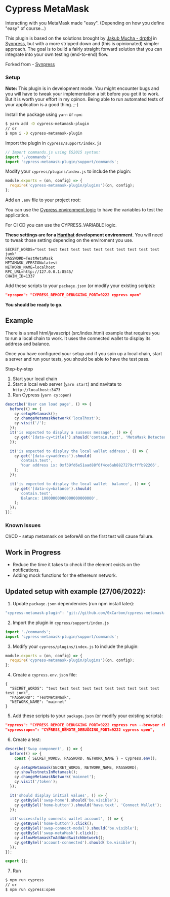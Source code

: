 # Cypress MetaMask

Interacting with you MetaMask made "easy". (Depending on how you define "easy" of course...)

This plugin is based on the solutions brought by [Jakub Mucha - drptbl](https://github.com/drptbl) in [Synpress](https://github.com/Synthetixio/synpress), but with a more stripped down and (this is opinionated) simpler approach. The goal is to build a fairly straight forward solution that you can integrate into your own testing (end-to-end) flow.

Forked from - [Synpress](https://github.com/Synthetixio/synpress)

### Setup

**Note:** This plugin is in development mode. You might encounter bugs and you will have to tweak your implementation a bit before you get it to work. But it is worth your effort in my opinon. Being able to run automated tests of your application is a good thing. ;-)

Install the package using `yarn` or `npm`:

```bash
$ yarn add -D cypress-metamask-plugin
// or
$ npm i -D cypress-metamask-plugin
```

Import the plugin in `cypress/support/index.js`

```js
// Import commands.js using ES2015 syntax:
import './commands';
import 'cypress-metamask-plugin/support/commands';
```

Modify your `cypress/plugins/index.js` to include the plugin:

```js
module.exports = (on, config) => {
  require('cypress-metamask-plugin/plugins')(on, config);
};
```

Add an `.env` file to your project root:

You can use the [Cypress environment logic](https://docs.cypress.io/guides/guides/environment-variables#Option-2-cypress-env-json) to have the variables to test the application.

For CI CD you can use the CYPRESS_VARIABLE logic.

**These settings are for a [Hardhat](https://hardhat.org/) development environment**. You will need to tweak those setting depending on the enviroment you use.

```
SECRET_WORDS="test test test test test test test test test test test junk"
PASSWORD=TestMetaMask
METAMASK_VERSION=latest
NETWORK_NAME=localhost
RPC_URL=http://127.0.0.1:8545/
CHAIN_ID=1337
```

Add these scripts to your `package.json` (or modify your existing scripts):

```json
"cy:open": "CYPRESS_REMOTE_DEBUGGING_PORT=9222 cypress open"
```

**You should be ready to go.**

## Example

There is a small html/javascript (src/index.html) example that requires you to run a local chain to work. It uses the connected wallet to display its address and balance.

Once you have configured your setup and if you spin up a local chain, start a server and run your tests, you should be able to have the test pass.

Step-by-step

1. Start your local chain
2. Start a local web server (`yarn start`) and navitate to `http://localhost:3473`
3. Run Cypress (`yarn cy:open`)

```js
describe('User can load page', () => {
  before(() => {
    cy.setupMetamask();
    cy.changeMetamaskNetwork('localhost');
    cy.visit('/');
  });
  it('is expected to display a sussess message', () => {
    cy.get('[data-cy=title]').should('contain.text', 'MetaMask Detected');
  });

  it('is expected to display the local wallet address', () => {
    cy.get('[data-cy=address').should(
      'contain.text',
      'Your address is: 0xf39fd6e51aad88f6f4ce6ab8827279cfffb92266',
    );
  });

  it('is expected to display the local wallet  balance', () => {
    cy.get('[data-cy=balance').should(
      'contain.text',
      'Balance: 10000000000000000000000',
    );
  });
});
```

### Known Issues

CI/CD - setup metamask on beforeAll on the first test will cause failure.

## Work in Progress

- Reduce the time it takes to check if the element exists on the notifications.
- Adding mock functions for the ethereum network.

## Updated setup with example (27/06/2022):

1. Update `package.json` dependencies (run npm install later):

```js
"cypress-metamask-plugin": "git://github.com/0xCarbon/cypress-metamask-plugin.git#99cf2329b46e6ea5d628005e3c6de97ba8ecafa2",
```

2. Import the plugin in `cypress/support/index.js`

```js
import './commands';
import 'cypress-metamask-plugin/support/commands';
```

3. Modify your `cypress/plugins/index.js` to include the plugin:

```js
module.exports = (on, config) => {
  require('cypress-metamask-plugin/plugins')(on, config);
};
```

4. Create a `cypress.env.json` file:

```
{
  "SECRET_WORDS": "test test test test test test test test test test test junk",
  "PASSWORD": "TestMetaMask",
  "NETWORK_NAME": "mainnet"
}
```

5. Add these scripts to your `package.json` (or modify your existing scripts):

```json
"cypress": "CYPRESS_REMOTE_DEBUGGING_PORT=9222 cypress run --browser chrome --headed",
"cypress:open": "CYPRESS_REMOTE_DEBUGGING_PORT=9222 cypress open",
```

6. Create a test:

```js
describe('Swap component', () => {
  before(() => {
    const { SECRET_WORDS, PASSWORD, NETWORK_NAME } = Cypress.env();

    cy.setupMetamask(SECRET_WORDS, NETWORK_NAME, PASSWORD);
    cy.showTestnetsInMetamask();
    cy.changeMetamaskNetwork('mainnet');
    cy.visit('/token');
  });

  it('should display initial values', () => {
    cy.getBySel('swap-home').should('be.visible');
    cy.getBySel('home-button').should('have.text', 'Connect Wallet');
  });

  it('successfully connects wallet account', () => {
    cy.getBySel('home-button').click();
    cy.getBySel('swap-connect-modal').should('be.visible');
    cy.getBySel('swap-metaMask').click();
    cy.allowMetamaskToAddAndSwitchNetwork();
    cy.getBySel('account-connected').should('be.visible');
  });
});

export {};
```

7. Run

```bash
$ npm run cypress
// or
$ npm run cypress:open
```
